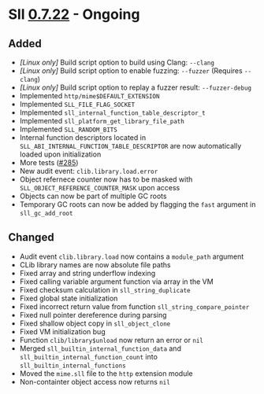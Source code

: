 # Sll [0.7.22] - Ongoing

## Added

- *\[Linux only\]* Build script option to build using Clang: `--clang`
- *\[Linux only\]* Build script option to enable fuzzing: `--fuzzer` (Requires `--clang`)
- *\[Linux only\]* Build script option to replay a fuzzer result: `--fuzzer-debug`
- Implemented `http/mime$DEFAULT_EXTENSION`
- Implemented `SLL_FILE_FLAG_SOCKET`
- Implemented `sll_internal_function_table_descriptor_t`
- Implemented `sll_platform_get_library_file_path`
- Implemented `SLL_RANDOM_BITS`
- Internal function descriptors located in `SLL_ABI_INTERNAL_FUNCTION_TABLE_DESCRIPTOR` are now automatically loaded upon initialization
- More tests ([#285])
- New audit event: `clib.library.load.error`
- Object refernece counter now has to be masked with `SLL_OBJECT_REFERENCE_COUNTER_MASK` upon access
- Objects can now be part of multiple GC roots
- Temporary GC roots can now be added by flagging the `fast` argument in `sll_gc_add_root`

## Changed

- Audit event `clib.library.load` now contains a `module_path` argument
- CLib library names are now absolute file paths
- Fixed array and string underflow indexing
- Fixed calling variable argument function via array in the VM
- Fixed checksum calculation in `sll_string_duplicate`
- Fixed global state initialization
- Fixed incorrect return value from function `sll_string_compare_pointer`
- Fixed null pointer dereference during parsing
- Fixed shallow object copy in `sll_object_clone`
- Fixed VM initialization bug
- Function `clib/library$unload` now return an error or `nil`
- Merged `sll_builtin_internal_function_data` and `sll_builtin_internal_function_count` into `sll_builtin_internal_functions`
- Moved the `mime.sll` file to the `http` extension module
- Non-containter object access now returns `nil`

[0.7.22]: https://github.com/sl-lang/sll/compare/sll-v0.7.21...main
[#285]: https://github.com/sl-lang/sll/issues/285

